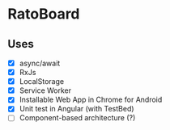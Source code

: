 # RatoBoard


Uses
-------

- [x] async/await
- [x] RxJs
- [x] LocalStorage
- [x] Service Worker
- [x] Installable Web App in Chrome for Android
- [x] Unit test in Angular (with TestBed)
- [ ] Component-based architecture (?)
